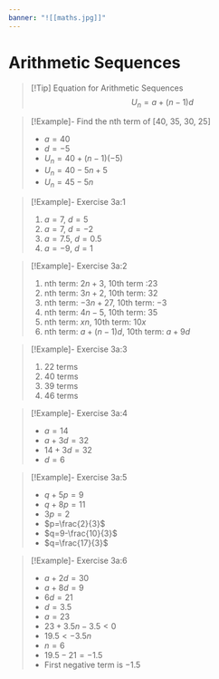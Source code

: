 ```yaml
---
banner: "![[maths.jpg]]"
---
```

# Arithmetic Sequences

> [!Tip] Equation for Arithmetic Sequences 
> $$U_{n}=a+(n-1)d$$

> [!Example]- Find the nth term of [40, 35, 30, 25]
> - $a=40$
> - $d=-5$
> - $U_{n}=40+(n-1)(-5)$
> - $U_{n}=40-5n+5$
> - $U_{n}=45-5n$

> [!Example]- Exercise 3a:1
> 1. $a=7$, $d=5$
> 2. $a=7$, $d=-2$
> 3. $a=7.5$, $d=0.5$
> 4. $a=-9$, $d=1$

> [!Example]- Exercise 3a:2
> 1. nth term: $2n+3$, 10th term :$23$
> 2. nth term: $3n+2$, 10th term: $32$
> 3. nth term: $-3n+27$, 10th term: $-3$
> 4. nth term: $4n-5$, 10th term: $35$
> 5. nth term: $xn$, 10th term: $10x$
> 6. nth term: $a+(n-1)d$, 10th term: $a+9d$

> [!Example]- Exercise 3a:3
> 1. $22$ terms 
> 2. $40$ terms 
> 3. $39$ terms 
> 4. $46$ terms

> [!Example]- Exercise 3a:4 
> - $a=14$
> - $a+3d=32$
> - $14+3d=32$
> - $d=6$

> [!Example]- Exercise 3a:5
> - $q+5p=9$
> - $q+8p=11$
> - $3p=2$
> - $p=\frac{2}{3}$
> - $q=9-\frac{10}{3}$
> - $q=\frac{17}{3}$

> [!Example]- Exercise 3a:6
> - $a+2d=30$
> - $a+8d=9$
> - $6d=21$
> - $d=3.5$
> - $a=23$
> - $23+3.5n-3.5<0$
> - $19.5<-3.5n$
> - $n=6$
> - $19.5-21=-1.5$
> - First negative term is $-1.5$


